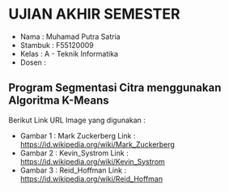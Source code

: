 # UJIAN AKHIR SEMESTER
* Nama      : Muhamad Putra Satria
* Stambuk   : F55120009
* Kelas     : A - Teknik Informatika
* Dosen     : 

## Program Segmentasi Citra menggunakan Algoritma K-Means

Berikut Link URL Image yang digunakan :
* Gambar 1 : Mark Zuckerberg
Link : https://id.wikipedia.org/wiki/Mark_Zuckerberg 
*	Gambar 2 : Kevin_Systrom
Link : https://id.wikipedia.org/wiki/Kevin_Systrom 
*	Gambar 3 : Reid_Hoffman
Link : https://id.wikipedia.org/wiki/Reid_Hoffman

